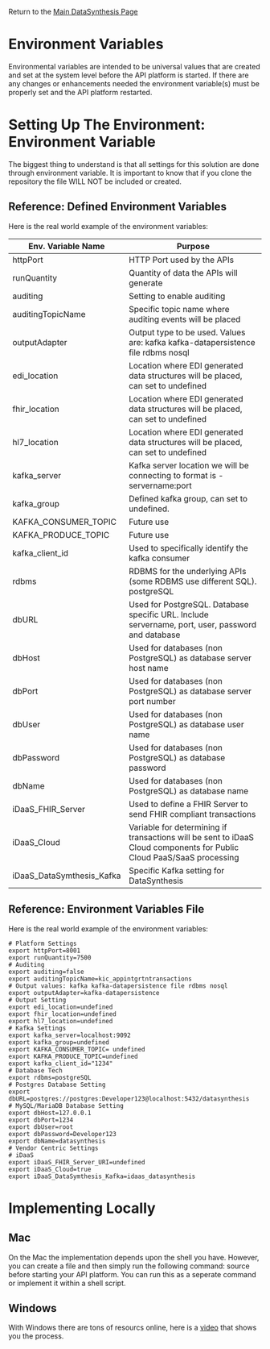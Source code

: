 Return to the <a href="https://github.com/Project-Herophilus/DataSynthesis" target="_blank">Main DataSynthesis Page</a>

# Environment Variables
Environmental variables are intended to be universal values that are created and set at the system level before the
API platform is started. If there are any changes or enhancements needed the environment variable(s) must be properly set
and the API platform restarted.

# Setting Up The Environment: Environment Variable
The biggest thing to understand is that all settings for this solution are done through environment variable.
It is important to know that if you clone the repository the file  WILL NOT be included or created.

## Reference: Defined Environment Variables
Here is the real world example of the environment variables:

| Env. Variable Name   | Purpose                                                                                                               |
|----------------------|-----------------------------------------------------------------------------------------------------------------------|
| httpPort             | HTTP Port used by the APIs                                                                                            |
| runQuantity          | Quantity of data the APIs will generate                                                                               |
| auditing             | Setting to enable auditing                                                                                            |
| auditingTopicName    | Specific topic name where auditing events will be placed                                                              |
| outputAdapter        | Output type to be used. Values are: kafka kafka-datapersistence file rdbms nosql                                      |
| edi_location         | Location where EDI generated data structures will be placed, can set to undefined                                     |
| fhir_location        | Location where EDI generated data structures will be placed, can set to undefined                                     |
| hl7_location         | Location where EDI generated data structures will be placed, can set to undefined                                     |
| kafka_server         | Kafka server location we will be connecting to format is - servername:port                                            |
| kafka_group          | Defined kafka group, can set to undefined.                                                                            |
| KAFKA_CONSUMER_TOPIC | Future use                                                                                                            |
| KAFKA_PRODUCE_TOPIC  | Future use                                                                                                            |
| kafka_client_id      | Used to specifically identify the kafka consumer                                                                      |
| rdbms                | RDBMS for the underlying APIs (some RDBMS use different SQL). postgreSQL                                              |
| dbURL                | Used for PostgreSQL. Database specific URL. Include servername, port, user, password and database                     |
| dbHost               | Used for databases (non PostgreSQL) as database server host name                                                      |
| dbPort               | Used for databases (non PostgreSQL) as database server port number                                                    |
| dbUser               | Used for databases (non PostgreSQL) as database user name                                                             |
| dbPassword           | Used for databases (non PostgreSQL) as database password                                                              |
| dbName               | Used for databases (non PostgreSQL) as database name                                                                  |
| iDaaS_FHIR_Server    | Used to define a FHIR Server to send FHIR compliant transactions                                                      |
| iDaaS_Cloud          | Variable for determining if transactions will be sent to iDaaS Cloud components for Public Cloud PaaS/SaaS processing |
| iDaaS_DataSymthesis_Kafka  | Specific Kafka setting for DataSynthesis                                                                        |

## Reference: Environment Variables File
Here is the real world example of the environment variables:

```   
# Platform Settings
export httpPort=8001
export runQuantity=7500
# Auditing
export auditing=false
export auditingTopicName=kic_appintgrtntransactions
# Output values: kafka kafka-datapersistence file rdbms nosql
export outputAdapter=kafka-datapersistence
# Output Setting
export edi_location=undefined
export fhir_location=undefined
export hl7_location=undefined
# Kafka Settings
export kafka_server=localhost:9092
export kafka_group=undefined
export KAFKA_CONSUMER_TOPIC= undefined
export KAFKA_PRODUCE_TOPIC=undefined
export kafka_client_id="1234"
# Database Tech
export rdbms=postgreSQL
# Postgres Database Setting
export dbURL=postgres://postgres:Developer123@localhost:5432/datasynthesis
# MySQL/MariaDB Database Setting
export dbHost=127.0.0.1
export dbPort=1234
export dbUser=root
export dbPassword=Developer123
export dbName=datasynthesis
# Vendor Centric Settings
# iDaaS
export iDaaS_FHIR_Server_URI=undefined
export iDaaS_Cloud=true
export iDaaS_DataSymthesis_Kafka=idaas_datasynthesis
```

# Implementing Locally

## Mac

On the Mac the implementation depends upon the shell you have. However, you can create a file and then
simply run the following command: source <filename> before starting your API platform. You can run
this as a seperate command or implement it within a shell script.

## Windows 
With Windows there are tons of resourcs online, here is a [video](https://www.youtube.com/watch?v=5BTnfpIq5mI) that
shows you the process.